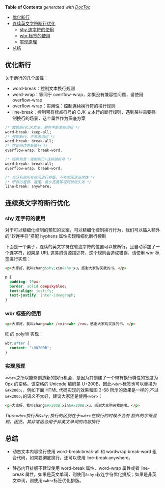 <!-- START doctoc generated TOC please keep comment here to allow auto update -->
<!-- DON'T EDIT THIS SECTION, INSTEAD RE-RUN doctoc TO UPDATE -->
**Table of Contents**  *generated with [DocToc](https://github.com/thlorenz/doctoc)*

- [优化断行](#%E4%BC%98%E5%8C%96%E6%96%AD%E8%A1%8C)
- [连续英文字符断行优化](#%E8%BF%9E%E7%BB%AD%E8%8B%B1%E6%96%87%E5%AD%97%E7%AC%A6%E6%96%AD%E8%A1%8C%E4%BC%98%E5%8C%96)
  - [shy 连字符的使用](#shy-%E8%BF%9E%E5%AD%97%E7%AC%A6%E7%9A%84%E4%BD%BF%E7%94%A8)
  - [wbr 标签的使用](#wbr-%E6%A0%87%E7%AD%BE%E7%9A%84%E4%BD%BF%E7%94%A8)
  - [实现原理](#%E5%AE%9E%E7%8E%B0%E5%8E%9F%E7%90%86)
- [总结](#%E6%80%BB%E7%BB%93)

<!-- END doctoc generated TOC please keep comment here to allow auto update -->

## 优化断行

关于断行的几个属性：

- word-break：控制文本换行规则
- word-wrap：等同于 overflow-wrap，如果没有兼容性问题，请使用 overflow-wrap
- overflow-wrap：实用性：控制连续换行符的换行规则
- line-break：控制带有标点符号的 CJK 文本行的断行规则，遇到某些需要强制换行的场景，这个属性作为保底方案

```css
/* 智能断行CJK文本，避免中断某些词组 */
word-break: keep-all;
/* 强制断行，不考虑词组 */
word-break: break-all;
/* 在词组边界处断行 */
overflow-wrap: break-word;

/* 经典场景：强制断行+连续破折号 */
word-break: break-all;
overflow-wrap: break-word;

/* 充分利用所有空间进行排版，不考虑阅读连续性 */
/* 所有的避首、避尾、最小宽度等规则统统失效 */
line-break: anywhere;
```

## 连续英文字符断行优化

### shy 连字符的使用

对于可以精细化控制的预知的文案，可以精细化控制换行行为，我们可以插入额外的“软连字符”搭配 hyphens 属性实现精细化断行控制

下面是一个栗子，连续的英文字符在软连字符的位置可以被断行，且自动添加了一个连字符，如果是 URL 这类的资源描述符，这个规则会造成错误，请使用 wbr 标签进行实现：

```HTML
<p>大家好，我叫zhang&shy;xin&shy;xu，感谢大家购买我的书。</p>
```

```css
p {
  padding: 10px;
  border: solid deepskyblue;
  text-align: justify;
  text-justify: inter-ideograph;
}
```

### wbr 标签的使用

```html
<p>大家好，我叫zhang<wbr />xin<wbr />xu，感谢大家购买我的书。</p>
```

IE 的 polyfill 实现：

```css
wbr:after {
  content: "\00200B";
}
```

### 实现原理

`<wbr>`之所以能够创造新的换行机会，是因为其创建了一个带有换行特性的宽度为 0px 的空格。该空格的 Unicode 编码是 U+200B，因此`<wbr>`标签也可以替换为`&#x200b;`，例如下面 HTML 代码实现的效果和图 3-68 所示的效果是一样的,不过`&#x200b;`的语义不太好，建议大家还是使用`<wbr>`：

```html
<p>大家好，我叫zhang&#x200B;xin&#x200B;xu，感谢大家购买我的书。</p>
```

_Tips:`<wbr>`换行和`&shy;`换行的区别在于`<wbr>`在换行的时候不会有
额外的字符显现，因此，其非常适合用于非英文单词的内容换行_

## 总结

- 动态文本内容换行使用 word-break:break-all 和 wordwrap:break-word 组合代码，如果要彻底换行，还可以使用 line-break:anywhere。

- 静态内容排版不建议使用 word-break 属性、word-wrap 属性或者 line-break 属性，如果是英文单词，则使用`&shy;`软连字符优化排版；如果是非英文单词，则使用`<wbr>`标签优化排版。
